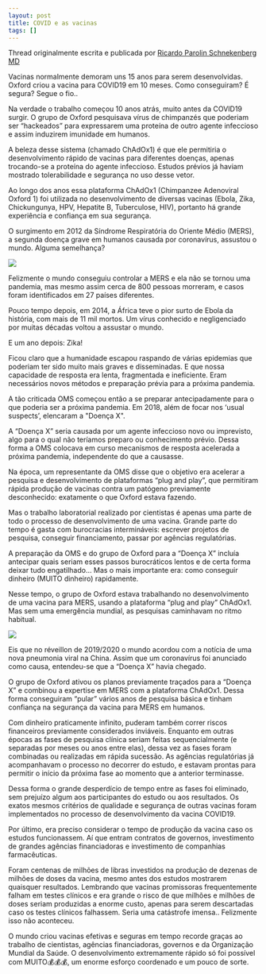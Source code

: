 ```yaml
---
layout: post
title: COVID e as vacinas
tags: []
---
```


Thread originalmente escrita e publicada por 
[Ricardo Parolin Schnekenberg MD](https://threadreaderapp.com/user/parolin_ricardo)



Vacinas normalmente demoram uns 15 anos para serem desenvolvidas. Oxford criou a vacina para COVID19 em 10 meses. Como conseguiram? É segura? Segue o fio..






Na verdade o trabalho começou 10 anos atrás, muito antes da COVID19 surgir. O grupo de Oxford pesquisava vírus de chimpanzés que poderiam ser “hackeados” para expressarem uma proteína de outro agente infeccioso e assim induzirem imunidade em humanos.






A beleza desse sistema (chamado ChAdOx1) é que ele permitiria o desenvolvimento rápido de vacinas para diferentes doenças, apenas trocando-se a proteína do agente infeccioso. Estudos prévios já haviam mostrado tolerabilidade e segurança no uso desse vetor.






Ao longo dos anos essa plataforma ChAdOx1 (Chimpanzee Adenoviral Oxford 1) foi utilizada no desenvolvimento de diversas vacinas (Ebola, Zika, Chickungunya, HPV, Hepatite B, Tuberculose, HIV), portanto há grande experiência e confiança em sua segurança.






O surgimento em 2012 da Síndrome Respiratória do Oriente Médio (MERS), a segunda doença grave em humanos causada por coronavírus, assustou o mundo. Alguma semelhança?




![](https://spammor.files.wordpress.com/2020/11/enhuyshwmaepbcq.png?w=754)











Felizmente o mundo conseguiu controlar a MERS e ela não se tornou uma pandemia, mas mesmo assim cerca de 800 pessoas morreram, e casos foram identificados em 27 países diferentes.






Pouco tempo depois, em 2014, a África teve o pior surto de Ebola da história, com mais de 11 mil mortos. Um vírus conhecido e negligenciado por muitas décadas voltou a assustar o mundo.






E um ano depois: Zika!






Ficou claro que a humanidade escapou raspando de várias epidemias que poderiam ter sido muito mais graves e disseminadas. E que nossa capacidade de resposta era lenta, fragmentada e ineficiente. Eram necessários novos métodos e preparação prévia para a próxima pandemia.






A tão criticada OMS começou então a se preparar antecipadamente para o que poderia ser a próxima pandemia. Em 2018, além de focar nos ‘usual suspects’, elencaram a "Doença X".






A “Doença X” seria causada por um agente infeccioso novo ou imprevisto, algo para o qual não teríamos preparo ou conhecimento prévio. Dessa forma a OMS colocava em curso mecanismos de resposta acelerada a próxima pandemia, independente do que a causasse.






Na época, um representante da OMS disse que o objetivo era acelerar a pesquisa e desenvolvimento de plataformas “plug and play”, que permitiram rápida produção de vacinas contra um patógeno previamente desconhecido: exatamente o que Oxford estava fazendo.






Mas o trabalho laboratorial realizado por cientistas é apenas uma parte de todo o processo de desenvolvimento de uma vacina. Grande parte do tempo é gasta com burocracias intermináveis: escrever projetos de pesquisa, conseguir financiamento, passar por agências regulatórias.






A preparação da OMS e do grupo de Oxford para a “Doença X” incluía antecipar quais seriam esses passos burocráticos lentos e de certa forma deixar tudo engatilhado… Mas o mais importante era: como conseguir dinheiro (MUITO dinheiro) rapidamente.






Nesse tempo, o grupo de Oxford estava trabalhando no desenvolvimento de uma vacina para MERS, usando a plataforma “plug and play” ChAdOx1. Mas sem uma emergência mundial, as pesquisas caminhavam no ritmo habitual.



![](https://spammor.files.wordpress.com/2020/11/enh72npxcae4qpl.jpg?w=1024)

Eis que no réveillon de 2019/2020 o mundo acordou com a notícia de uma nova pneumonia viral na China. Assim que um coronavírus foi anunciado como causa, entendeu-se que a “Doença X” havia chegado.






O grupo de Oxford ativou os planos previamente traçados para a “Doença X” e combinou a expertise em MERS com a plataforma ChAdOx1. Dessa forma conseguiram “pular” vários anos de pesquisa básica e tinham confiança na segurança da vacina para MERS em humanos.






Com dinheiro praticamente infinito, puderam também correr riscos financeiros previamente considerados inviáveis. Enquanto em outras épocas as fases de pesquisa clínica seriam feitas sequencialmente (e separadas por meses ou anos entre elas), dessa vez as fases foram combinadas ou realizadas em rápida sucessão. As agências regulatórias já acompanhavam o processo no decorrer do estudo, e estavam prontas para permitir o início da próxima fase ao momento que a anterior terminasse.






Dessa forma o grande desperdício de tempo entre as fases foi eliminado, sem prejuízo algum aos participantes do estudo ou aos resultados. Os exatos mesmos critérios de qualidade e segurança de outras vacinas foram implementados no processo de desenvolvimento da vacina COVID19.






Por último, era preciso considerar o tempo de produção da vacina caso os estudos funcionassem. Aí que entram contratos de governos, investimento de grandes agências financiadoras e investimento de companhias farmacêuticas.






Foram centenas de milhões de libras investidos na produção de dezenas de milhões de doses da vacina, mesmo antes dos estudos mostrarem quaisquer resultados. Lembrando que vacinas promissoras frequentemente falham em testes clínicos e era grande o risco de que milhões e milhões de doses seriam produzidas a enorme custo, apenas para serem descartadas caso os testes clínicos falhassem. Seria uma catástrofe imensa.. Felizmente isso não aconteceu.






O mundo criou vacinas efetivas e seguras em tempo recorde graças ao trabalho de cientistas, agências financiadoras, governos e da Organização Mundial da Saúde. O desenvolvimento extremamente rápido só foi possível com MUITO💰💰💰, um enorme esforço coordenado e um pouco de sorte.


